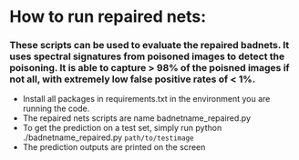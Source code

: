 # How to run repaired nets:

### These scripts can be used to evaluate the repaired badnets. It uses spectral signatures from poisoned images to detect the poisoning. It is able to capture > 98% of the poisned images if not all, with extremely low false positive rates of < 1%.

- Install all packages in requirements.txt in the environment you are running the code.
- The repaired nets scripts are name badnetname_repaired.py
- To get the prediction on a test set, simply run python ./badnetname_repaired.py `path/to/testimage`
- The prediction outputs are printed on the screen

